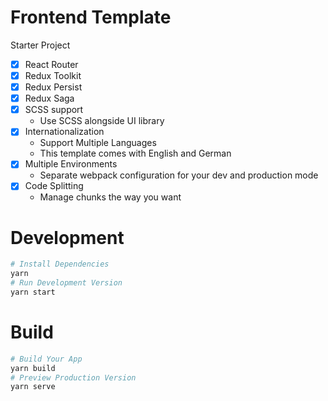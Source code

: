 # Frontend Template

Starter Project

- [x] React Router
- [x] Redux Toolkit
- [x] Redux Persist
- [x] Redux Saga
- [x] SCSS support
  - Use SCSS alongside UI library
- [x] Internationalization
  - Support Multiple Languages
  - This template comes with English and German
- [x] Multiple Environments
  - Separate webpack configuration for your dev and production mode
- [x] Code Splitting
  - Manage chunks the way you want

# Development

```bash
# Install Dependencies
yarn
# Run Development Version
yarn start
```

# Build

```bash
# Build Your App
yarn build
# Preview Production Version
yarn serve
```
